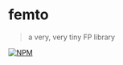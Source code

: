 # femto

> a very, very tiny FP library

[![NPM][1]][2]


[1]: https://img.shields.io/npm/v/@eliranmal/femto.svg?style=flat-square
[2]: https://www.npmjs.com/package/@eliranmal/femto

